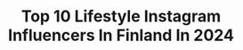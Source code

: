 ---
title: Top 10 Lifestyle Instagram Influencers In Finland In 2024
description: >-
  Find top lifestyle Instagram influencers in Finland in 2024. Most popular hashtags: #helsinki #suomi #el #kes.
platform: Instagram
hits: 97
text_top: Identify the top-rated Instagram profiles on inBeat.
text_bottom: Our database has 97 Instagram influencers like this in Finland for you to work with.
profiles:
  - username: "iinalaura"
    fullname: >-
      Iina Hyttinen
    bio: >-
      👸31 💜Mom of 4 💜 👶👧🏼👩👩 📩 Contact iina.hyttinen@gmail.com or DM 💻Family lifestyle blogger Tiktok @iinalaura
    location: "Finland"
    followers: 30002
    engagement: 521
    commentsToLikes: 0.037348
    id: ck138z611iqcr0i19itcqavap
    verified: false
    hashtags: "#elokuiset2021, #vauva2021, #perhe, #perheblogit"
  - username: "empuskaa"
    fullname: >-
      Emilia Korpela | lifestyle-sisällöntuottaja
    bio: >-
      💫 perhe - lifestyle tili 📍Oulu ✨storyissa aktiivista arkielämää 📸 @ikuistaenemilia 📧 emiliakorpela@outlook.com
    location: "Finland"
    followers: 10819
    engagement: 748
    commentsToLikes: 0.112067
    id: ck5zt5v8rzsks0i14hjayymlr
    verified: false
    hashtags: "#suomi, #kes, #kotimaanmatkailu, #taapero"
  - username: "tiinamurro"
    fullname: >-
      T I I N A 🐆
    bio: >-
      💥Äiti | monialayrittäjä | tekijä 💥Pukeutumisneuvoja | meikkitaiteilija | mainosmalli | korttikuningatar 💥Lifestyleä 💥Lahti 💥tiina.murro@gmail.com
    location: "Finland"
    followers: 10569
    engagement: 467
    commentsToLikes: 0.313799
    id: ck6tirvbo1ay00j71dqzbf4aa
    verified: false
    hashtags: "#lifesuomi, #musiikki, #yst, #auroracottage"
  - username: "anniinajalkanen"
    fullname: >-
      Anniina Jalkanen
    bio: >-
      🌊 Muutto saaristoon vanhaan hirsitaloon 🏆 Vuoden Lifestylekanava-20 🐂 @tarinoidentila 📩 anniinajalkanen@gmail.com 🎥 YOUTUBE:
    location: "Finland"
    followers: 49255
    engagement: 696
    commentsToLikes: 0.033841
    id: ck8t6lapye0890j78uktvsk93
    verified: false
    hashtags: "#joululahjaidea, #perheel, #el, #it"
  - username: "anniidaaa"
    fullname: >-
      Anni-iida maria
    bio: >-
      BEAUTY | FASHION AND LIFESTYLE🤍💙 🤍23 💇🏼‍♀️@hairbyanniiida 🤍Jyväskylä 🤍mom to one👧🏼
    location: "Finland"
    followers: 32684
    engagement: 424
    commentsToLikes: 0.017847
    id: ck15t1bbkfuoo0i19781szdiy
    verified: false
    hashtags: "#happy, #jyv, #baby, #blondehair"
  - username: "imsagr"
    fullname: >-
      Walid Al-Shahin
    bio: >-
      | Menswear | Fashion | Lifestyle | 🌍 Finland 🇫🇮 | Espoo📍 🏷@pulsnutritionfinland ( CODE : WALID ) -25% ✉️ For business inquiries DM
    location: "Finland"
    followers: 12344
    engagement: 477
    commentsToLikes: 0.051346
    id: ck0w4e6rey53j0i19svsiy9od
    verified: false
    hashtags: "#mainos, #menstyle, #suomi, #helsinki"
  - username: "annimaaninka"
    fullname: >-
      Anni Maaninka
    bio: >-
      active lifestyle, holistic wellbeing & traveling 🫶🏽 MSc in Economics - social media & influencer marketing consultant business: maaninkaanni@gmail.com
    location: "Finland"
    followers: 20225
    engagement: 253
    commentsToLikes: 0.026393
    id: ck15qovbz3x8z0i190mx0bh4q
    verified: false
    hashtags: "#laplandfinland, #grwm, #winterstyle, #mustio"
  - username: "essimaaninka"
    fullname: >-
      Essi Maria Maaninka
    bio: >-
      Helsinki, Finland 🇫🇮 Event Manager @valve.fi 🤳🏼 Lifestyle, food, travel, sport & adventures 💌 e.maaninka@gmail.com
    location: "Finland"
    followers: 19016
    engagement: 193
    commentsToLikes: 0.025427
    id: ck6tist5n1cts0j71jv2ttqjk
    verified: false
    hashtags: "#ramsauamdachstein, #esmolomailee, #esmosuosittelee, #austria"
  - username: "sartorial_finn"
    fullname: >-
      The Sartorial Finn || Johan W.
    bio: >-
      ▪️ Menswear & Lifestyle content creator ▪️ Sustainable and timeless style ▪️ I occasionally wear suits
    location: "Finland"
    followers: 113450
    engagement: 58
    commentsToLikes: 0.050603
    id: ck8tdck3y2t650j78rre7ous2
    verified: false
    hashtags: "#classicmenswear, #bespoke, #pittiuomo, #styleconsultant"
  - username: "piiatuuli"
    fullname: >-
      Interior by Piia
    bio: >-
      interior | lifestyle home in Finland | 📧 piiatuuli@gmail.com
    location: "Finland"
    followers: 81286
    engagement: 50
    commentsToLikes: 0.035896
    id: ck14losg9vqgw0i19p5ki6pzb
    verified: false
    hashtags: "#sisustusinspiraatio, #hankolife, #maisema, #tyt"
---